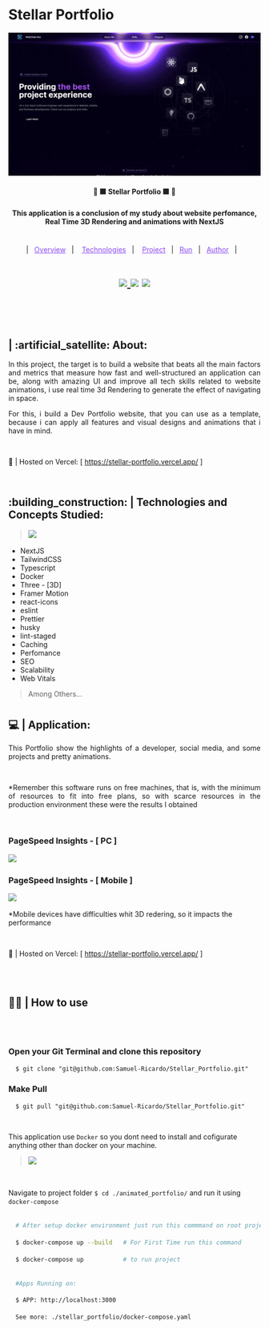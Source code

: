 # Stellar Portfolio

<p align="center">
    <img width="auto" src="./readme_assets/cover.png"/>
</p>

<h4 align="center" >🚀 🟪 Stellar Portfolio 🟪 🚀</h4>

<h4 align="center">
  This application is a conclusion of my study about website perfomance, Real Time 3D Rendering and animations with NextJS
</h4>

#

<p align="center">
  |&nbsp;&nbsp;
  <a style="color: #8a4af3;" href="#project">Overview</a>&nbsp;&nbsp;&nbsp;|&nbsp;&nbsp;&nbsp;
  <a style="color: #8a4af3;" href="#techs">Technologies</a>&nbsp;&nbsp;&nbsp;|&nbsp;&nbsp;&nbsp;
  <a style="color: #8a4af3;" href="#app">Project</a>&nbsp;&nbsp;&nbsp;|&nbsp;&nbsp;
  <a style="color: #8a4af3;" href="#run-project">Run</a>&nbsp;&nbsp;&nbsp;|&nbsp;&nbsp;
  <a style="color: #8a4af3;" href="#author">Author</a>&nbsp;&nbsp;&nbsp;|&nbsp;&nbsp;&nbsp;
</p>

#

<h1 align="center">
  
  <a href="https://github.com/Samuel-Ricardo">
    <img src="https://img.shields.io/static/v1?label=&message=Samuel%20Ricardo&color=black&style=for-the-badge&logo=GITHUB"/>
  </a>

  <a herf="https://www.instagram.com/samuel_ricardo.ex/">
    <img src='https://img.shields.io/static/v1?label=&message=Samuel.ex&color=black&style=for-the-badge&logo=instagram'/> 
  </a>

  <a herf='https://www.linkedin.com/in/samuel-ricardo/'>
    <img src='https://img.shields.io/static/v1?label=&message=Samuel%20Ricardo&color=black&style=for-the-badge&logo=LinkedIn'/> 
  </a>

</h1>

<br>

<p id="project"/>

<br>

<h2>  | :artificial_satellite: About:  </h2>

<p align="justify">
In this project, the target is to build a website that beats all the main factors and metrics that measure how fast and well-structured an application can be, along with amazing UI and improve all tech skills related to website animations, i use real time 3d Rendering to generate the effect of navigating in space.
</p>

<p align="justify">
For this, i build a Dev Portfolio website, that you can use as a template, because i can apply all features and visual designs and animations that i have in mind.
</p>

<br>

📡 | Hosted on Vercel: [ https://stellar-portfolio.vercel.app/ ]

<br>

<h2 id="techs">
  :building_construction: | Technologies and Concepts Studied:
</h2>

> <a href='https://nextjs.org/'> <img width="64px" src="https://cdn.jsdelivr.net/gh/devicons/devicon@latest/icons/nextjs/nextjs-original.svg" /> </a>

- NextJS
- TailwindCSS
- Typescript
- Docker
- Three - [3D]
- Framer Motion
- react-icons
- eslint
- Prettier
- husky
- lint-staged
- Caching
- Perfomance
- SEO
- Scalability
- Web Vitals

> Among Others...

#

<h2 id="app">
  💻 | Application:
</h2>

<p align="justify">
This Portfolio show the highlights of a developer, social media, and some projects and pretty animations.  
</p>

<br>

<p align="justify">
*Remember this software runs on free machines, that is, with the minimum of resources to fit into free plans, so with scarce resources in the production environment these were the results I obtained
</p>

<br/>

### PageSpeed Insights - [ PC ]

 <img width="auto" src="https://media.discordapp.net/attachments/852529276083503134/1187127946226454588/image.png?ex=660dba8e&is=65fb458e&hm=b2416c543ec1105a0f6b88a68695c330687049aa4113efbaae16f0078af70c24&=&format=webp&quality=lossless&width=704&height=396"/>

<br>

### PageSpeed Insights - [ Mobile ]

 <img width="auto" src="https://media.discordapp.net/attachments/852529276083503134/1187128010118287491/image.png?ex=660dba9d&is=65fb459d&hm=53ad2a57f4efc2a0f60d786a5ca4fb38f1250f30415bc53eb3257a34e5081a4b&=&format=webp&quality=lossless&width=704&height=396"/>

<br>

<p>
  *Mobile devices have difficulties whit 3D redering, so it impacts the performance
</p>

<br>

📡 | Hosted on Vercel: [ https://stellar-portfolio.vercel.app/ ]

<br>
<br>

<h2 id="run-project"> 
   👨‍💻 | How to use
</h2>

<br>

<br>

### Open your Git Terminal and clone this repository

```git
  $ git clone "git@github.com:Samuel-Ricardo/Stellar_Portfolio.git"
```

### Make Pull

```git
  $ git pull "git@github.com:Samuel-Ricardo/Stellar_Portfolio.git"
```

<br>

This application use `Docker` so you dont need to install and cofigurate anything other than docker on your machine.

> <a target="_blank" href="https://www.docker.com/"> <img width="48px" src="https://cdn.jsdelivr.net/gh/devicons/devicon/icons/docker/docker-plain-wordmark.svg" /> </a>

<br>

Navigate to project folder `$ cd ./animated_portfolio/` and run it using `docker-compose`

```bash

  # After setup docker environment just run this commmand on root project folder:

  $ docker-compose up --build   # For First Time run this command

  $ docker-compose up           # to run project


```

```bash

  #Apps Running on:

  $ APP: http://localhost:3000

  See more: ./stellar_portfolio/docker-compose.yaml

```

<br>

#

<br>
